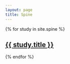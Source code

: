 ```yaml
---
layout: page
title: Spine
---
```


<article class="page">
  {% for study in site.spine %}
  <a href="{{ site.baseurl }}{{ study.url }}">
    <article class="post box">
      <h2 class="post-title">
          {{ study.title }}
      </h2>
    </article>
  </a>
  {% endfor %}
</article>

